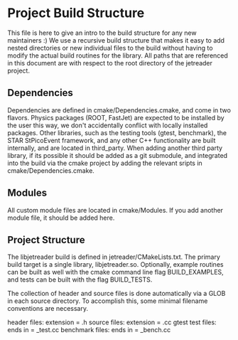 # Project Build Structure

This file is here to give an intro to the build structure for any new maintainers :) We use a recursive build structure that makes it easy to add nested directories or new individual files to the build without having to modify the actual build routines for the library. All paths that are referenced in this document are with respect to the root directory of the jetreader project.

## Dependencies

Dependencies are defined in cmake/Dependencies.cmake, and come in two flavors. Physics packages (ROOT, FastJet) are expected to be installed by the user this way, we don't accidentally conflict with locally installed packages. Other libraries, such as the testing tools (gtest, benchmark), the STAR StPicoEvent framework, and any other C++ functionality are built internally, and are located in third_party. When adding another third party library, if its possible it should be added as a git submodule, and integrated into the build via the cmake project by adding the relevant sripts in cmake/Dependencies.cmake.

## Modules

All custom module files are located in cmake/Modules. If you add another module file, it should be added here.

## Project Structure

The libjetreader build is defined in jetreader/CMakeLists.txt. The primary build target is a single library, libjetreader.so. Optionally, example routines can be built as well with the cmake command line flag BUILD_EXAMPLES, and tests can be built with the flag BUILD_TESTS.

The collection of header and source files is done automatically via a GLOB in each source directory. To accomplish this, some minimal filename conventions are necessary.

header files: extension = .h
source files: extension = .cc
gtest test files: ends in = _test.cc
benchmark  files: ends in = _bench.cc